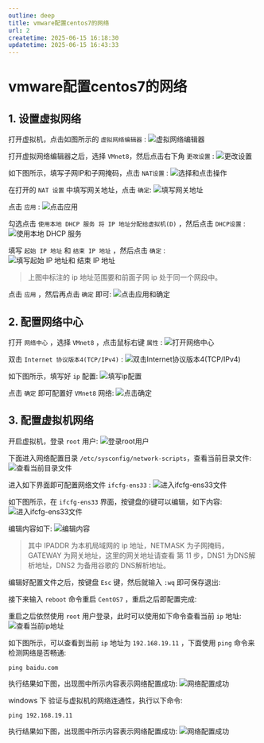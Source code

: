 ```yaml
---
outline: deep
title: vmware配置centos7的网络
url: 2
createtime: 2025-06-15 16:18:30
updatetime: 2025-06-15 16:43:33
---
```


# vmware配置centos7的网络

## 1. 设置虚拟网络

打开虚拟机，点击如图所示的 `虚拟网络编辑器` :
![虚拟网络编辑器](/uploads/2025/06/15/28.png)

打开虚拟网络编辑器之后，选择 `VMnet8`，然后点击右下角 `更改设置` :
![更改设置](/uploads/2025/06/15/29.png)

如下图所示，填写子网IP和子网掩码，点击 `NAT设置` :
![选择和点击操作](/uploads/2025/06/15/30.png)

在打开的 `NAT 设置` 中填写网关地址，点击 `确定`:
![填写网关地址](/uploads/2025/06/15/31.png)

点击 `应用` :
![点击应用](/uploads/2025/06/15/32.png)

勾选点击 `使用本地 DHCP 服务 将 IP 地址分配给虚拟机(D)` ，然后点击 `DHCP设置` :
![使用本地 DHCP 服务](/uploads/2025/06/15/33.png)

填写 `起始 IP 地址` 和 `结束 IP 地址` ，然后点击 `确定` :
![填写起始 IP 地址和 结束 IP 地址](/uploads/2025/06/15/34.png)

> 上图中标注的 ip 地址范围要和前面子网 ip 处于同一个网段中。

点击 `应用` ，然后再点击 `确定` 即可:
![点击应用和确定](/uploads/2025/06/15/35.png)


## 2. 配置网络中心

打开 `网络中心` ，选择 `VMnet8` ，点击鼠标右键 `属性` :
![打开网络中心](/uploads/2025/06/15/36.png)

双击 `Internet 协议版本4(TCP/IPv4)` :
![双击Internet协议版本4(TCP/IPv4)](/uploads/2025/06/15/37.png)

如下图所示，填写好 `ip` 配置:
![填写ip配置](/uploads/2025/06/15/38.png)

点击 `确定` 即可配置好 `VMnet8` 网络:
![点击确定](/uploads/2025/06/15/39.png)


## 3. 配置虚拟机网络

开启虚拟机，登录 `root` 用户: 
![登录root用户](/uploads/2025/06/15/40.png)

下面进入网络配置目录 `/etc/sysconfig/network-scripts`，查看当前目录文件:
![查看当前目录文件](/uploads/2025/06/15/41.png)

进入如下界面即可配置网络文件 `ifcfg-ens33` :
![进入ifcfg-ens33文件](/uploads/2025/06/15/42.png)

如下图所示，在 `ifcfg-ens33` 界面，按键盘的i键可以编辑，如下内容:
![进入ifcfg-ens33文件](/uploads/2025/06/15/42.png)

编辑内容如下:
![编辑内容](/uploads/2025/06/15/43.png)

> 其中 IPADDR 为本机局域网的 ip 地址，NETMASK 为子网掩码，GATEWAY 为网关地址，这里的网关地址请查看 第 11 步，DNS1 为DNS解析地址，DNS2 为备用谷歌的 DNS解析地址。

编辑好配置文件之后，按键盘 `Esc` 键，然后就输入 `:wq` 即可保存退出:

接下来输入 `reboot` 命令重启 `CentOS7` ，重启之后即配置完成:

重启之后依然使用 `root` 用户登录，此时可以使用如下命令查看当前 `ip` 地址:
![查看当前ip地址](/uploads/2025/06/15/44.png)

如下图所示，可以查看到当前 `ip` 地址为 `192.168.19.11` ，下面使用 `ping` 命令来检测网络是否畅通:

```shell
ping baidu.com
```

执行结果如下图，出现图中所示内容表示网络配置成功:
![网络配置成功](/uploads/2025/06/15/45.png)

windows 下 验证与虚拟机的网络连通性，执行以下命令:
```shell
ping 192.168.19.11
```

执行结果如下图，出现图中所示内容表示网络配置成功:
![网络配置成功](/uploads/2025/06/15/46.png)